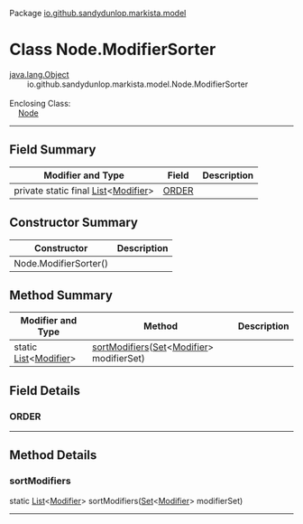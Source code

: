 Package [io.github.sandydunlop.markista.model](index.md)

# Class Node.ModifierSorter
[java.lang.Object](https://docs.oracle.com/en/java/javase/24/docs/api/java.base/java/lang/Object.html)<br/>
&nbsp;&nbsp;&nbsp;&nbsp;&nbsp;&nbsp;&nbsp;&nbsp;io.github.sandydunlop.markista.model.Node.ModifierSorter<br/>
<br/>
Enclosing Class:<br/>
&nbsp;&nbsp;&nbsp;&nbsp;[Node](Node.md)


----


## Field Summary

| Modifier and Type                                                                                                                            | Field           | Description |
|----------------------------------------------------------------------------------------------------------------------------------------------|-----------------|-------------|
| private static final [List](https://docs.oracle.com/en/java/javase/24/docs/api/java.base/java/util/List.html)&lt;[Modifier](Modifier.md)&gt; | [ORDER](#order) |             |

## Constructor Summary

| Constructor           | Description |
|-----------------------|-------------|
| Node.ModifierSorter() |             |

## Method Summary

| Modifier and Type                                                                                                              | Method                                                                                                                                                             | Description |
|--------------------------------------------------------------------------------------------------------------------------------|--------------------------------------------------------------------------------------------------------------------------------------------------------------------|-------------|
| static [List](https://docs.oracle.com/en/java/javase/24/docs/api/java.base/java/util/List.html)&lt;[Modifier](Modifier.md)&gt; | [sortModifiers](#sortmodifiers)([Set](https://docs.oracle.com/en/java/javase/24/docs/api/java.base/java/util/Set.html)&lt;[Modifier](Modifier.md)&gt; modifierSet) |             |

## Field Details

### ORDER




---


## Method Details

### sortModifiers

static [List](https://docs.oracle.com/en/java/javase/24/docs/api/java.base/java/util/List.html)&lt;[Modifier](Modifier.md)&gt; sortModifiers([Set](https://docs.oracle.com/en/java/javase/24/docs/api/java.base/java/util/Set.html)&lt;[Modifier](Modifier.md)&gt; modifierSet)




---

